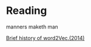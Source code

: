# Reading
manners maketh man

[Brief history of word2Vec.(2014)](http://techblog.youdao.com/?p=915)
